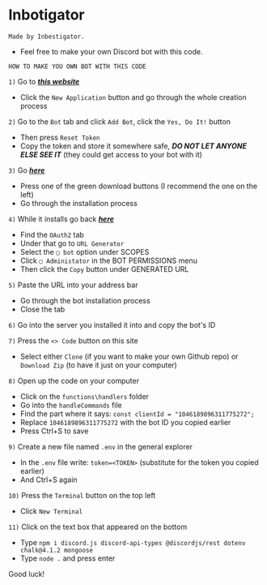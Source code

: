 ﻿# Inbotigator
`Made by Inbestigator.`
- Feel free to make your own Discord bot with this code.

`HOW TO MAKE YOU OWN BOT WITH THIS CODE`

`1)` Go to [***this website***](https://discord.com/developers/applications)
- Click the `New Application` button and go through the whole creation process

`2)` Go to the `Bot` tab and click `Add Bot`, click the `Yes, Do It!` button
- Then press `Reset Token`
- Copy the token and store it somewhere safe, ***DO NOT LET ANYONE ELSE SEE IT*** (they could get access to your bot with it)

`3)` Go [***here***](https://nodejs.org)
- Press one of the green download buttons (I recommend the one on the left)
- Go through the installation process

`4)` While it installs go back [***here***](https://discord.com/developers/applications)
- Find the `OAuth2` tab
- Under that go to `URL Generator`
- Select the `▢ bot` option under SCOPES
- Click `▢ Administator` in the BOT PERMISSIONS menu
- Then click the `Copy` button under GENERATED URL

`5)` Paste the URL into your address bar
- Go through the bot installation process
- Close the tab

`6)` Go into the server you installed it into and copy the bot's ID
	
`7)` Press the `<> Code` button on this site
- Select either `Clone` (if you want to make your own Github repo) or `Download Zip` (to have it just on your computer)

`8)` Open up the code on your computer 
- Click on the `functions\handlers` folder
- Go into the `handleCommands` file
- Find the part where it says: `const clientId = "1046189896311775272";`
- Replace `1046189896311775272` with the bot ID you copied earlier
- Press Ctrl+S to save

`9)` Create a new file named `.env` in the general explorer
- In the `.env` file write: `token=<TOKEN>` (substitute <TOKEN> for the token you copied earlier)
- And Ctrl+S again

`10)` Press the `Terminal` button on the top left
- Click `New Terminal`

`11)` Click on the text box that appeared on the bottom
- Type `npm i discord.js discord-api-types @discordjs/rest dotenv chalk@4.1.2 mongoose`
- Type `node .` and press enter	

Good luck!
